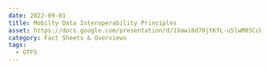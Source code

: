 ```yaml
---
date: 2022-09-01
title: Mobilty Data Interoperability Principles
asset: https://docs.google.com/presentation/d/1Vawi8d70jtKfL-u5lwM05CcDyQ5zB764/edit?usp=share_link&ouid=107888682452903153368&rtpof=true&sd=true
category: Fact Sheets & Overviews
tags:
  - GTFS
---
```

